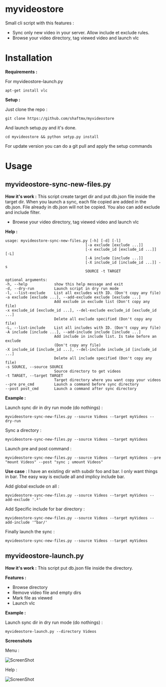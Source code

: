 myvideostore
============

Small cli script with this features :
  * Sync only new video in your server. Allow include et exclude rules.
  * Browse your video directory, tag viewed video and launch vlc


Installation
============

**Requirements :**

For myvideostore-launch.py

    apt-get install vlc

**Setup :**

Just clone the repo :

    git clone https://github.com/shaftmx/myvideostore

And launch setup.py and it's done.

    cd myvideostore && python setyp.py install

For update version you can do a git pull and apply the setup commands

Usage
======


myvideostore-sync-new-files.py
------------------------------

**How it's work :** This script create target dir and put db.json file inside the target dir. When you launch a sync, each file copied are added in the db.json. File already in db.json will not be copied.
You also can add exclude and include filter.

  * Browse your video directory, tag viewed video and launch vlc


**Help :**

    usage: myvideostore-sync-new-files.py [-h] [-d] [-l]
                                        [-a exclude [exclude ...]]
                                        [-x exclude_id [exclude_id ...]] [-L]
                                        [-A include [include ...]]
                                        [-X include_id [include_id ...]] -s
                                        SOURCE -t TARGET
    
    optional arguments:
    -h, --help            show this help message and exit
    -d, --dry-run         Launch script in dry run mode
    -l, --list-exclude    List all excludes with ID. (Don't copy any file)
    -a exclude [exclude ...], --add-exclude exclude [exclude ...]
                          Add exclude in exclude list (Don't copy any file)
    -x exclude_id [exclude_id ...], --del-exclude exclude_id [exclude_id ...]
                          Delete all exclude specified (Don't copy any file)
    -L, --list-include    List all includes with ID. (Don't copy any file)
    -A include [include ...], --add-include include [include ...]
                          Add include in include list. Is take before an exclude
                          (Don't copy any file)
    -X include_id [include_id ...], --del-include include_id [include_id ...]
                          Delete all include specified (Don't copy any file)
    -s SOURCE, --source SOURCE
                          Source directory to get videos
    -t TARGET, --target TARGET
                          Target directory where you want copy your videos
    --pre pre_cmd         Launch a command before sync directory
    --post post_cmd       Launch a command after sync directory


**Example :**

Launch sync dir in dry run mode (do nothings) :

    myvideostore-sync-new-files.py --source Videos --target myVideos --dry-run

Sync a directory :

    myvideostore-sync-new-files.py --source Videos --target myVideos

Launch pre and post command :

    myvideostore-sync-new-files.py --source Videos --target myVideos --pre "mount Videos" --post "sync ; umount Videos"

**Use case** : I have an existing dir with subdir foo and bar. I only want things in bar. The easy way is exclude all and implicy include bar.

Add global exclude on all :

    myvideostore-sync-new-files.py --source Videos --target myVideos --add-exclude '.*'

Add Specific include for bar directory :

    myvideostore-sync-new-files.py --source Videos --target myVideos --add-include '^bar/'

Finally launch the sync :

    myvideostore-sync-new-files.py --source Videos --target myVideos


myvideostore-launch.py
----------------------
**How it's work :** This script put db.json file inside the directory.

**Features :**
  * Browse directory
  * Remove video file and empty dirs
  * Mark file as viewed
  * Launch vlc



**Example :**

Launch sync dir in dry run mode (do nothings) :

    myvideostore-launch.py --directory Videos

**Screenshots**

Menu :

![ScreenShot](https://raw.github.com/shaftmx/myvideostore/master/docs/img/menu.png)

Help :

![ScreenShot](https://raw.github.com/shaftmx/myvideostore/master/docs/img/help.png)
